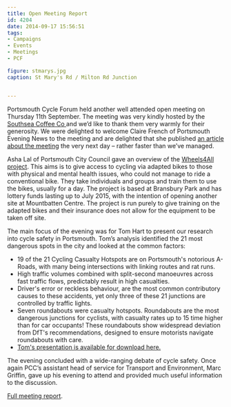```yaml
---
title: Open Meeting Report
id: 4204
date: 2014-09-17 15:56:51
tags:
- Campaigns
- Events
- Meetings
- PCF

figure: stmarys.jpg
caption: St Mary's Rd / Milton Rd Junction


---
```


Portsmouth Cycle Forum held another well attended open meeting on Thursday 11th September. The meeting was very kindly hosted by the [Southsea Coffee Co ](http://www.southseacoffee.co.uk "Southsea Coffee Co")and we’d like to thank them very warmly for their generosity. We were delighted to welcome Claire French of Portsmouth Evening News to the meeting and are delighted that she published [an article about the meeting](http://www.portsmouth.co.uk/news/call-for-action-over-cyclist-accident-hot-spots-in-portsmouth-1-6295659 "Portsmouth News story") the very next day – rather faster than we’ve managed.

Asha Lal of Portsmouth City Council gave an overview of the [Wheels4All project](http://www.cycling.org.uk/wfa/intro "Wheels4All"). This aims is to give access to cycling via adapted bikes to those with physical and mental health issues, who could not manage to ride a conventional bike. They take individuals and groups and train them to use the bikes, usually for a day. The project is based at Bransbury Park and has lottery funds lasting up to July 2015, with the intention of opening another site at Mountbatten Centre. The project is run purely to give training on the adapted bikes and their insurance does not allow for the equipment to be taken off site.

The main focus of the evening was for Tom Hart to present our research into cycle safety in Portsmouth. Tom’s analysis identified the 21 most dangerous spots in the city and looked at the common factors:

*   19 of the 21 Cycling Casualty Hotspots are on Portsmouth's notorious A-Roads, with many being intersections with linking routes and rat runs.
*   High traffic volumes combined with split-second manoeuvres across fast traffic flows, predictably result in high casualties.
*   Driver's error or reckless behaviour, are the most common contributory causes to these accidents, yet only three of these 21 junctions are controlled by traffic lights.
*   Seven roundabouts were casualty hotspots. Roundabouts are the most dangerous junctions for cyclists, with casualty rates up to 15 time higher than for car occupants! These roundabouts show widespread deviation from DfT's recommendations, designed to ensure motorists navigate roundabouts with care.
* [Tom's presentation is available for download here.](/assets/docs/Making-Portsmouth-Safer-for-Cyclists.pdf "Making Portsmouth Safer for Cyclists")

The evening concluded with a wide-ranging debate of cycle safety. Once again PCC’s assistant head of service for Transport and Environment, Marc Griffin, gave up his evening to attend and provided much useful information to the discussion.

[Full meeting report](http://www.pompeybug.co.uk/wp-content/uploads/2014/09/PCF-Open-mtg-11-Sep.pdf "Open Meeting Report").
